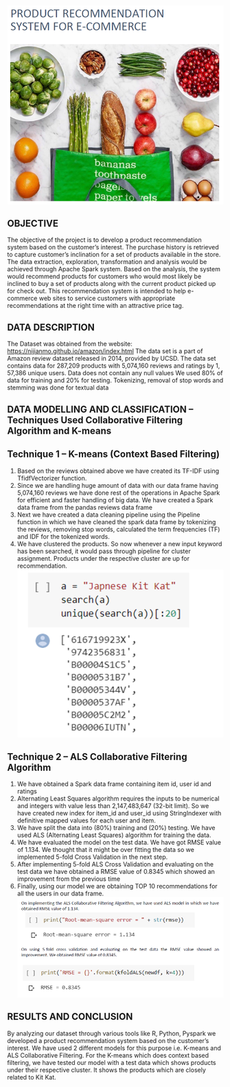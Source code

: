 ![GitHub Logo](/images/intro_slide.PNG)
## OBJECTIVE
The objective of the project is to develop a product recommendation system based on the customer’s interest. The purchase history is retrieved to capture customer’s inclination for a set of products available in the store. The data extraction, exploration, transformation and analysis would be achieved through Apache Spark system. Based on the analysis, the system would recommend products for customers who would most likely be inclined to buy a set of products along with the current product picked up for check out. This recommendation system is intended to help e-commerce web sites to service customers with appropriate recommendations at the right time with an attractive price tag.

## DATA DESCRIPTION
The Dataset was obtained from the website: https://nijianmo.github.io/amazon/index.html
The data set is a part of Amazon review dataset released in 2014, provided by UCSD.
The data set contains data for 287,209 products with 5,074,160 reviews and ratings by 1, 57,386 unique users.
Data does not contain any null values
We used 80% of data for training and 20% for testing.
Tokenizing, removal of stop words and stemming was done for textual data

## DATA MODELLING AND CLASSIFICATION – Techniques Used Collaborative Filtering Algorithm and K-means
## Technique 1 – K-means (Context Based Filtering)
1. Based on the reviews obtained above we have created its TF-IDF using TfidfVectorizer function.
2. Since we are handling huge amount of data with our data frame having 5,074,160 reviews we have done rest of the operations in Apache Spark for efficient and faster handling of big data. We have created a Spark data frame from the pandas reviews data frame
3. Next we have created a data cleaning pipeline using the Pipeline function in which we have cleaned the spark data frame by tokenizing the reviews, removing stop words, calculated the term frequencies (TF) and IDF for the tokenized words.
4. We have clustered the products. So now whenever a new input keyword has been searched, it would pass through pipeline for cluster assignment. Products under the respective cluster are up for recommendation.
![GitHub Logo](images/kmeans_result.PNG)
## Technique 2 – ALS Collaborative Filtering Algorithm
1. We have obtained a Spark data frame containing item id, user id and ratings
2. Alternating Least Squares algorithm requires the inputs to be numerical and integers with value less than 2,147,483,647 (32-bit limit). So we have created new index for item_id and user_id using StringIndexer with definitive mapped values for each user and item.
3. We have split the data into (80%) training and (20%) testing. We have used ALS (Alternating Least Squares) algorithm for training the data.
4. We have evaluated the model on the test data. We have got RMSE value of 1.134. We thought that it might be over fitting the data so we implemented 5-fold Cross Validation in the next step.
5. After implementing 5-fold ALS Cross Validation and evaluating on the test data we have obtained a RMSE value of 0.8345 which showed an improvement from the previous time
6. Finally, using our model we are obtaining TOP 10 recommendations for all the users in our data frame.
![GitHub Logo](images/results.PNG)
## RESULTS AND CONCLUSION
By analyzing our dataset through various tools like R, Python, Pyspark we developed a product recommendation system based on the customer’s interest. We have used 2 different models for this purpose i.e. K-means and ALS Collaborative Filtering.
For the K-means which does context based filtering, we have tested our model with a test data which shows products under their respective cluster. It shows the products which are closely related to Kit Kat.
